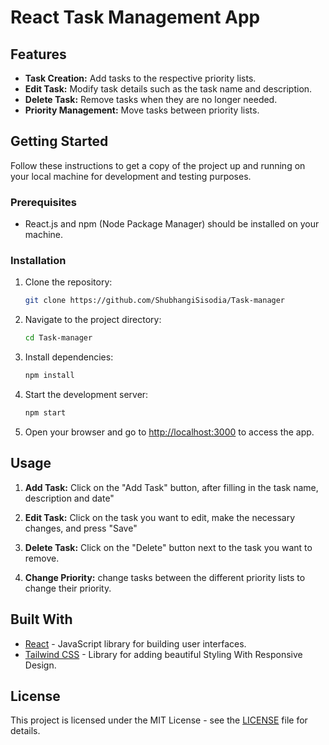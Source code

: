 # React Task Management App

## Features

- **Task Creation:** Add tasks to the respective priority lists.
- **Edit Task:** Modify task details such as the task name and description.
- **Delete Task:** Remove tasks when they are no longer needed.
- **Priority Management:** Move tasks between priority lists.


## Getting Started

Follow these instructions to get a copy of the project up and running on your local machine for development and testing purposes.

### Prerequisites

- React.js and npm (Node Package Manager) should be installed on your machine.

### Installation

1. Clone the repository:

   ```bash
   git clone https://github.com/ShubhangiSisodia/Task-manager
   ```

2. Navigate to the project directory:

   ```bash
   cd Task-manager
   ```

3. Install dependencies:

   ```bash
   npm install
   ```

4. Start the development server:

   ```bash
   npm start
   ```

5. Open your browser and go to [http://localhost:3000](http://localhost:3000) to access the app.

## Usage

1. **Add Task:** Click on the "Add Task" button, after filling in the task name, description and date"

2. **Edit Task:** Click on the task you want to edit, make the necessary changes, and press "Save"

3. **Delete Task:** Click on the "Delete" button next to the task you want to remove.

4. **Change Priority:** change tasks between the different priority lists to change their priority.

## Built With

- [React](https://reactjs.org/) - JavaScript library for building user interfaces.
- [Tailwind CSS](https://tailwindcss.com/) - Library for adding beautiful Styling With Responsive Design.

## License

This project is licensed under the MIT License - see the [LICENSE](LICENSE) file for details.
